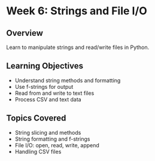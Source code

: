 # Week 6: Strings and File I/O

## Overview
Learn to manipulate strings and read/write files in Python.

## Learning Objectives
- Understand string methods and formatting
- Use f-strings for output
- Read from and write to text files
- Process CSV and text data

## Topics Covered
- String slicing and methods
- String formatting and f-strings
- File I/O: open, read, write, append
- Handling CSV files
